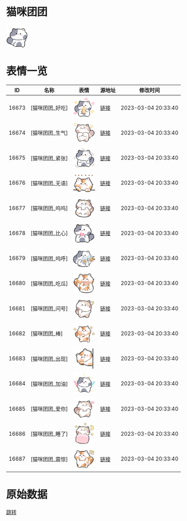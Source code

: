 # 猫咪团团

<img src="./cover.png" height="60" alt="cover" />

# 表情一览

|ID|名称|表情|源地址|修改时间|
|----|----|----|----|----|
|16673|[猫咪团团_好吃]|<img src="./pic/016673_%5B猫咪团团_好吃%5D.png" height="60" alt="好吃"/>|[链接](https://i0.hdslb.com/bfs/garb/3ed7a6eecd595d9c088dc8f12915cf81d7d8e979.png)|2023-03-04 20:33:40|
|16674|[猫咪团团_生气]|<img src="./pic/016674_%5B猫咪团团_生气%5D.png" height="60" alt="生气"/>|[链接](https://i0.hdslb.com/bfs/garb/29df3430f6d01bcfd8760a3ee42b4b7f8ad8f806.png)|2023-03-04 20:33:40|
|16675|[猫咪团团_紧张]|<img src="./pic/016675_%5B猫咪团团_紧张%5D.png" height="60" alt="紧张"/>|[链接](https://i0.hdslb.com/bfs/garb/4ac206ffc2c52f71b3acf9565e49254b9ad665ea.png)|2023-03-04 20:33:40|
|16676|[猫咪团团_无语]|<img src="./pic/016676_%5B猫咪团团_无语%5D.png" height="60" alt="无语"/>|[链接](https://i0.hdslb.com/bfs/garb/71861025373e588bb865d270a342d7390671ddfd.png)|2023-03-04 20:33:40|
|16677|[猫咪团团_呜呜]|<img src="./pic/016677_%5B猫咪团团_呜呜%5D.png" height="60" alt="呜呜"/>|[链接](https://i0.hdslb.com/bfs/garb/c1e763a4306c75955454d19c3df515e2f21dfad8.png)|2023-03-04 20:33:40|
|16678|[猫咪团团_比心]|<img src="./pic/016678_%5B猫咪团团_比心%5D.png" height="60" alt="比心"/>|[链接](https://i0.hdslb.com/bfs/garb/aff6325fda6c8a4a5abb0480c8997579042a56bf.png)|2023-03-04 20:33:40|
|16679|[猫咪团团_呜呼]|<img src="./pic/016679_%5B猫咪团团_呜呼%5D.png" height="60" alt="呜呼"/>|[链接](https://i0.hdslb.com/bfs/garb/08d55639df3ab2adf25189924c91e0a56853dc30.png)|2023-03-04 20:33:40|
|16680|[猫咪团团_吃瓜]|<img src="./pic/016680_%5B猫咪团团_吃瓜%5D.png" height="60" alt="吃瓜"/>|[链接](https://i0.hdslb.com/bfs/garb/990853d195a2002e037f7c2b81a43b0582aa586e.png)|2023-03-04 20:33:40|
|16681|[猫咪团团_问号]|<img src="./pic/016681_%5B猫咪团团_问号%5D.png" height="60" alt="问号"/>|[链接](https://i0.hdslb.com/bfs/garb/e7f140d24d36d6b14104775591846ed89584a7fe.png)|2023-03-04 20:33:40|
|16682|[猫咪团团_棒]|<img src="./pic/016682_%5B猫咪团团_棒%5D.png" height="60" alt="棒"/>|[链接](https://i0.hdslb.com/bfs/garb/1727ceb7340e2ba977de8467f54d8b59ea696dc4.png)|2023-03-04 20:33:40|
|16683|[猫咪团团_出现]|<img src="./pic/016683_%5B猫咪团团_出现%5D.png" height="60" alt="出现"/>|[链接](https://i0.hdslb.com/bfs/garb/ba05a25f05d6992a6cea74c2c348dd45134f78ca.png)|2023-03-04 20:33:40|
|16684|[猫咪团团_加油]|<img src="./pic/016684_%5B猫咪团团_加油%5D.png" height="60" alt="加油"/>|[链接](https://i0.hdslb.com/bfs/garb/14c9d437217f0d03f44b3a45377e1156bcd92b35.png)|2023-03-04 20:33:40|
|16685|[猫咪团团_爱你]|<img src="./pic/016685_%5B猫咪团团_爱你%5D.png" height="60" alt="爱你"/>|[链接](https://i0.hdslb.com/bfs/garb/22c2443b15482a1a9dedab38b596ec4ca4b97b5b.png)|2023-03-04 20:33:40|
|16686|[猫咪团团_睡了]|<img src="./pic/016686_%5B猫咪团团_睡了%5D.png" height="60" alt="睡了"/>|[链接](https://i0.hdslb.com/bfs/garb/097d3f448485b32823a2b48dc32d8eed612339c9.png)|2023-03-04 20:33:40|
|16687|[猫咪团团_震惊]|<img src="./pic/016687_%5B猫咪团团_震惊%5D.png" height="60" alt="震惊"/>|[链接](https://i0.hdslb.com/bfs/garb/02a4127469feb09cdb1567f9931143b6241da1fb.png)|2023-03-04 20:33:40|

# 原始数据

[跳转](./raw.json)

